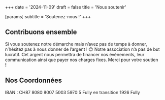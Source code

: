 +++
date = '2024-11-09'
draft = false
title = 'Nous soutenir'

[params]
subtitle = 'Soutenez-nous !'
+++

## Contribuons ensemble

Si vous soutenez notre démarche mais n’avez pas de temps à donner, n’hésitez pas à nous donner de l’argent ! 😉
Notre association n’a pas de but lucratif. Cet argent nous permettra de financer nos événements, leur communication ainsi que payer nos charges fixes. Merci pour votre soutien !

## Nos Coordonnées

IBAN : CH87 8080 8007 5003 5970 5
Fully en transition
1926 Fully
